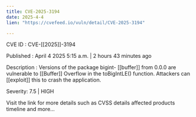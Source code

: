 ```yaml
---
title: CVE-2025-3194
date: 2025-4-4
lien: "https://cvefeed.io/vuln/detail/CVE-2025-3194"

---
```


CVE ID : CVE-[[2025]]-3194

Published :  April 4
2025
5:15 a.m. | 2 hours
43 minutes ago

Description : Versions of the package bigint- [[buffer]] from 0.0.0 are vulnerable to  [[Buffer]] Overflow in the toBigIntLE() function. Attackers can  [[exploit]] this to crash the application.

Severity: 7.5 | HIGH

Visit the link for more details
such as CVSS details
affected products
timeline
and more...

